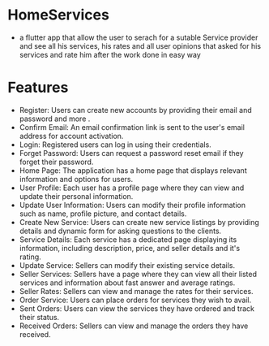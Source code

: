 # HomeServices
  - a flutter app that allow the user to serach for a sutable Service provider and see all his services, his rates and all user opinions that asked for his services and rate him after the work done in easy way 
# Features
- Register: Users can create new accounts by providing their email and password and more .
- Confirm Email: An email confirmation link is sent to the user's email address for account activation.
- Login: Registered users can log in using their credentials.
- Forget Password: Users can request a password reset email if they forget their password.
- Home Page: The application has a home page that displays relevant information and options for users.
- User Profile: Each user has a profile page where they can view and update their personal information.
- Update User Information: Users can modify their profile information such as name, profile picture, and contact details.
- Create New Service: Users can create new service listings by providing details and dynamic form for asking questions to the clients.
- Service Details: Each service has a dedicated page displaying its information, including description, price, and seller details and it's rating.
- Update Service: Sellers can modify their existing service details.
- Seller Services: Sellers have a page where they can view all their listed services and information about fast answer and average ratings.
- Seller Rates: Sellers can view and manage the rates for their services.
- Order Service: Users can place orders for services they wish to avail.
- Sent Orders: Users can view the services they have ordered and track their status.
- Received Orders: Sellers can view and manage the orders they have received.

